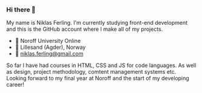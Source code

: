 ### Hi there 👋

My name is Niklas Ferling. I'm currently studying front-end development and this is the GitHub account where I make all of my projects.

- 🏫 Noroff University Online
- 📍  Lillesand (Agder), Norway
- 📧 niklas.ferling@gmail.com

So far I have had courses in HTML, CSS and JS for code languages. As well as design, project methodology, comtent management systems etc. Looking forward to my final year at Noroff and the start of my developing career!
